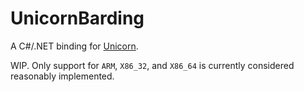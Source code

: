 # UnicornBarding

A C#/.NET binding for [Unicorn](https://github.com/unicorn-engine/unicorn).

WIP. Only support for `ARM`, `X86_32`, and `X86_64` is currently considered reasonably implemented.
